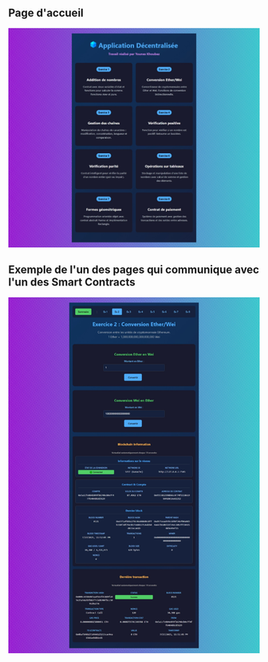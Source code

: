 ## Page d'accueil

![Description of image](./frontend/src/assets/homepage.jpeg)

## Exemple de l'un des pages qui communique avec l'un des Smart Contracts

![Description of image](./frontend/src/assets/ex2.jpeg)

